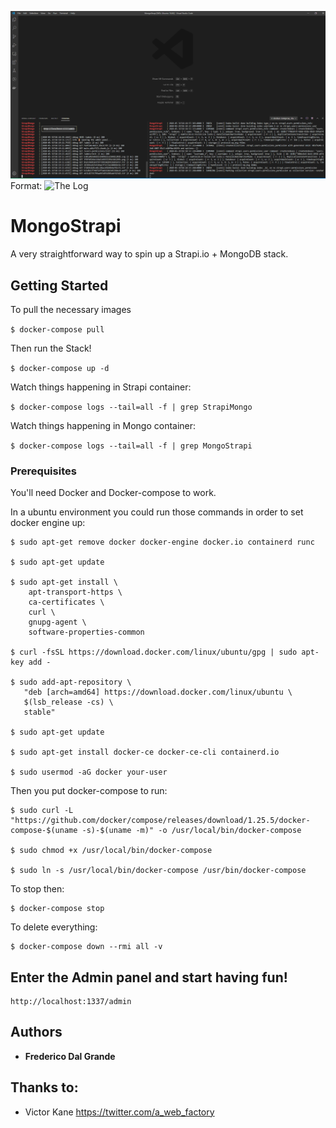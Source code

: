![The Log](MongoStrapi.png)
Format: ![The Log](url)
# MongoStrapi

A very straightforward way to spin up a Strapi.io + MongoDB stack.

## Getting Started

To pull the necessary images

```$ docker-compose pull```

Then run the Stack!

```$ docker-compose up -d```

Watch things happening in Strapi container:

```$ docker-compose logs --tail=all -f | grep StrapiMongo ```

Watch things happening in Mongo container:

```$ docker-compose logs --tail=all -f | grep MongoStrapi ```

### Prerequisites

You'll need Docker and Docker-compose to work.

In a ubuntu environment you could run those commands in order to set docker engine up:

```
$ sudo apt-get remove docker docker-engine docker.io containerd runc

$ sudo apt-get update

$ sudo apt-get install \
    apt-transport-https \
    ca-certificates \
    curl \
    gnupg-agent \
    software-properties-common
    
$ curl -fsSL https://download.docker.com/linux/ubuntu/gpg | sudo apt-key add -

$ sudo add-apt-repository \
   "deb [arch=amd64] https://download.docker.com/linux/ubuntu \
   $(lsb_release -cs) \
   stable"

$ sudo apt-get update

$ sudo apt-get install docker-ce docker-ce-cli containerd.io

$ sudo usermod -aG docker your-user
```
Then you put docker-compose to run:

```
$ sudo curl -L "https://github.com/docker/compose/releases/download/1.25.5/docker-compose-$(uname -s)-$(uname -m)" -o /usr/local/bin/docker-compose

$ sudo chmod +x /usr/local/bin/docker-compose

$ sudo ln -s /usr/local/bin/docker-compose /usr/bin/docker-compose

```

To stop then:

```
$ docker-compose stop
```

To delete everything:

```
$ docker-compose down --rmi all -v
```

## Enter the Admin panel and start having fun!

```
http://localhost:1337/admin
```

## Authors

* **Frederico Dal Grande**

## Thanks to: 

* Victor Kane https://twitter.com/a_web_factory
